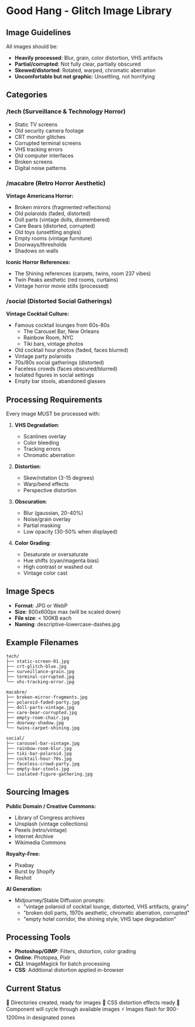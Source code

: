 # Good Hang - Glitch Image Library

## Image Guidelines

All images should be:
- **Heavily processed**: Blur, grain, color distortion, VHS artifacts
- **Partial/corrupted**: Not fully clear, partially obscured
- **Skewed/distorted**: Rotated, warped, chromatic aberration
- **Uncomfortable but not graphic**: Unsettling, not horrifying

## Categories

### /tech (Surveillance & Technology Horror)
- Static TV screens
- Old security camera footage
- CRT monitor glitches
- Corrupted terminal screens
- VHS tracking errors
- Old computer interfaces
- Broken screens
- Digital noise patterns

### /macabre (Retro Horror Aesthetic)
**Vintage Americana Horror:**
- Broken mirrors (fragmented reflections)
- Old polaroids (faded, distorted)
- Doll parts (vintage dolls, dismembered)
- Care Bears (distorted, corrupted)
- Old toys (unsettling angles)
- Empty rooms (vintage furniture)
- Doorways/thresholds
- Shadows on walls

**Iconic Horror References:**
- The Shining references (carpets, twins, room 237 vibes)
- Twin Peaks aesthetic (red rooms, curtains)
- Vintage horror movie stills (processed)

### /social (Distorted Social Gatherings)
**Vintage Cocktail Culture:**
- Famous cocktail lounges from 60s-80s
  - The Carousel Bar, New Orleans
  - Rainbow Room, NYC
  - Tiki bars, vintage photos
- Old cocktail hour photos (faded, faces blurred)
- Vintage party polaroids
- 70s/80s social gatherings (distorted)
- Faceless crowds (faces obscured/blurred)
- Isolated figures in social settings
- Empty bar stools, abandoned glasses

## Processing Requirements

Every image MUST be processed with:

1. **VHS Degradation**:
   - Scanlines overlay
   - Color bleeding
   - Tracking errors
   - Chromatic aberration

2. **Distortion**:
   - Skew/rotation (3-15 degrees)
   - Warp/bend effects
   - Perspective distortion

3. **Obscuration**:
   - Blur (gaussian, 20-40%)
   - Noise/grain overlay
   - Partial masking
   - Low opacity (30-50% when displayed)

4. **Color Grading**:
   - Desaturate or oversaturate
   - Hue shifts (cyan/magenta bias)
   - High contrast or washed out
   - Vintage color cast

## Image Specs

- **Format**: JPG or WebP
- **Size**: 800x600px max (will be scaled down)
- **File size**: < 100KB each
- **Naming**: descriptive-lowercase-dashes.jpg

## Example Filenames

```
tech/
├── static-screen-01.jpg
├── crt-glitch-blue.jpg
├── surveillance-grain.jpg
├── terminal-corrupted.jpg
└── vhs-tracking-error.jpg

macabre/
├── broken-mirror-fragments.jpg
├── polaroid-faded-party.jpg
├── doll-parts-vintage.jpg
├── care-bear-corrupted.jpg
├── empty-room-chair.jpg
├── doorway-shadow.jpg
└── twins-carpet-shining.jpg

social/
├── carousel-bar-vintage.jpg
├── rainbow-room-blur.jpg
├── tiki-bar-polaroid.jpg
├── cocktail-hour-70s.jpg
├── faceless-crowd-party.jpg
├── empty-bar-stools.jpg
└── isolated-figure-gathering.jpg
```

## Sourcing Images

**Public Domain / Creative Commons:**
- Library of Congress archives
- Unsplash (vintage collections)
- Pexels (retro/vintage)
- Internet Archive
- Wikimedia Commons

**Royalty-Free:**
- Pixabay
- Burst by Shopify
- Reshot

**AI Generation:**
- Midjourney/Stable Diffusion prompts:
  - "vintage polaroid of cocktail lounge, distorted, VHS artifacts, grainy"
  - "broken doll parts, 1970s aesthetic, chromatic aberration, corrupted"
  - "empty hotel corridor, the shining style, VHS tape degradation"

## Processing Tools

- **Photoshop/GIMP**: Filters, distortion, color grading
- **Online**: Photopea, Pixlr
- **CLI**: ImageMagick for batch processing
- **CSS**: Additional distortion applied in-browser

## Current Status

📁 Directories created, ready for images
🎨 CSS distortion effects ready
🔄 Component will cycle through available images
⚡ Images flash for 900-1200ms in designated zones
